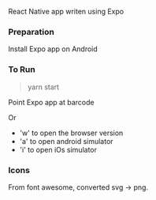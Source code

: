 React Native app writen using Expo

### Preparation

Install Expo app on Android


### To Run

> yarn start

Point Expo app at barcode

Or
 - 'w' to open the browser version
 - 'a' to open android simulator
 - 'i' to open iOs simulator

### Icons

From font awesome, converted svg -> png.
